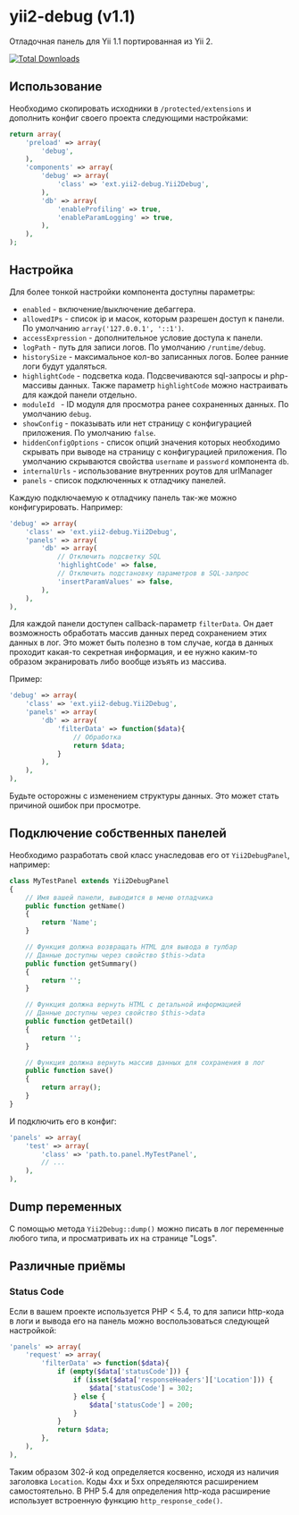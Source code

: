 yii2-debug (v1.1)
=================

Отладочная панель для Yii 1.1 портированная из Yii 2.

[![Total Downloads](https://poser.pugx.org/zhuravljov/yii2-debug/downloads.png)](https://packagist.org/packages/zhuravljov/yii2-debug)

Использование
-------------

Необходимо скопировать исходники в `/protected/extensions` и дополнить конфиг
своего проекта следующими настройками:

```php
return array(
    'preload' => array(
        'debug',
    ),
    'components' => array(
        'debug' => array(
            'class' => 'ext.yii2-debug.Yii2Debug',
        ),
        'db' => array(
            'enableProfiling' => true,
            'enableParamLogging' => true,
        ),
    ),
);
```

Настройка
---------

Для более тонкой настройки компонента доступны параметры:

- `enabled` - включение/выключение дебаггера.
- `allowedIPs` - список ip и масок, которым разрешен доступ к панели. По умолчанию `array('127.0.0.1', '::1')`.
- `accessExpression` - дополнительное условие доступа к панели.
- `logPath` - путь для записи логов. По умолчанию `/runtime/debug`.
- `historySize` - максимальное кол-во записанных логов. Более ранние логи будут удаляться.
- `highlightCode` - подсветка кода. Подсвечиваются sql-запросы и php-массивы данных.
  Также параметр `highlightCode` можно настраивать для каждой панели отдельно.
- `moduleId ` - ID модуля для просмотра ранее сохраненных данных. По умолчанию `debug`.
- `showConfig` - показывать или нет страницу с конфигурацией приложения. По умолчанию `false`.
- `hiddenConfigOptions` - список опций значения которых необходимо скрывать при выводе
  на страницу с конфигурацией приложения. По умолчанию скрываются свойства `username`
  и `password` компонента `db`.
- `internalUrls` - использование внутренних роутов для urlManager
- `panels` - список подключенных к отладчику панелей.

Каждую подключаемую к отладчику панель так-же можно конфигурировать. Например:

```php
'debug' => array(
    'class' => 'ext.yii2-debug.Yii2Debug',
    'panels' => array(
        'db' => array(
            // Отключить подсветку SQL
            'highlightCode' => false,
            // Отключить подстановку параметров в SQL-запрос
            'insertParamValues' => false,
        ),
    ),
),
```

Для каждой панели доступен callback-параметр `filterData`. Он дает возможность
обработать массив данных перед сохранением этих данных в лог. Это может быть
полезно в том случае, когда в данных проходит какая-то секретная информация, и
ее нужно каким-то образом экранировать либо вообще изъять из массива.

Пример:

```php
'debug' => array(
    'class' => 'ext.yii2-debug.Yii2Debug',
    'panels' => array(
        'db' => array(
            'filterData' => function($data){
                // Обработка
                return $data;
            }
        ),
    ),
),
```

Будьте осторожны с изменением структуры данных. Это может стать причиной ошибок
при просмотре.

Подключение собственных панелей
-------------------------------

Необходимо разработать свой класс унаследовав его от `Yii2DebugPanel`, например:

```php
class MyTestPanel extends Yii2DebugPanel
{
    // Имя вашей панели, выводится в меню отладчика
    public function getName()
    {
        return 'Name';
    }

    // Функция должна возвращать HTML для вывода в тулбар
    // Данные доступны через свойство $this->data
    public function getSummary()
    {
        return '';
    }

    // Функция должна вернуть HTML с детальной информацией
    // Данные доступны через свойство $this->data
    public function getDetail()
    {
        return '';
    }

    // Функция должна вернуть массив данных для сохранения в лог
    public function save()
    {
        return array();
    }
}
```

И подключить его в конфиг:

```php
'panels' => array(
    'test' => array(
        'class' => 'path.to.panel.MyTestPanel',
        // ...
    ),
),
```

Dump переменных
---------------

С помощью метода `Yii2Debug::dump()` можно писать в лог переменные любого типа,
и просматривать их на странице "Logs".

Различные приёмы
----------------

### Status Code

Если в вашем проекте используется PHP < 5.4, то для записи http-кода в логи и
вывода его на панель можно воспользоваться следующей настройкой:

```php
'panels' => array(
    'request' => array(
        'filterData' => function($data){
            if (empty($data['statusCode'])) {
                if (isset($data['responseHeaders']['Location'])) {
                    $data['statusCode'] = 302;
                } else {
                    $data['statusCode'] = 200;
                }
            }
            return $data;
        },
    ),
),
```

Таким образом 302-й код определяется косвенно, исходя из наличия заголовка `Location`.
Коды 4xx и 5xx определяются расширением самостоятельно. В PHP 5.4 для определения
http-кода расширение использует встроенную функцию `http_response_code()`.